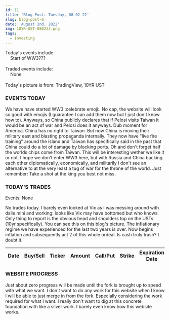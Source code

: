 ```yaml
---
id: 11
title: 'Blog Post: Tuesday, 08-02-22'
slug: blog-post-6
date: 'August 2nd, 2022'
img: 10YR-UST-080222.png
tags:
  - Investing
---
```


Today's events include:<br>
&nbsp;&nbsp;&nbsp;&nbsp;Start of WW3???
<br><br>
Traded events include:<br>
&nbsp;&nbsp;&nbsp;&nbsp;None
<br><br>
Today's picture is from: TradingView, 10YR UST 

<!--more-->

### EVENTS TODAY

We have have started WW3 :celebrate emoji:. No cap, the website will look so good with emojis (I guarantee I can add them now but I just don't know how to). Anyways, so China publicly declares that if Pelosi visits Taiwan it would be an act of war and Pelosi does it anyways. Dub moment for America. China has no right to Taiwan. But now China is moving their military east and blasting propaganda internally. They now have "live fire training" around the island and Taiwan has specifically said in the past that China could do a lot of damage by blocking ports. Oh and don't forget half the worlds chips come from Taiwan. This will be interesting wether we like it or not. I hope we don't enter WW3 here, but with Russia and China backing each other diplomatically, economically, and militarily I don't see an alternative to at the very least a tug of war for the throne of the world. Just remember: Take a shot at the king you best not miss. 


### TODAY'S TRADES

Events: None

No trades today. I barely even looked at Vix as I was messing around with dalle mini and working: looks like Vix may have bottomed but who knows. Only thing to report is the obvious head and shoulders top on the USTs (10yr specifically). You can see this on this blog's picture. The inflationary regime we have experienced for the last two years is over. Now begins inflation and subsequently act 2 of this whole ordeal. Is cash truly trash? I doubt it.


| Date     | Buy/Sell | Ticker | Amount | Call/Put | Strike | Expiration Date | Average Price | Total |
| -------- | -------- | ------ | ------ | -------- | ------ | --------------- | ------------- | ----- |


### WEBSITE PROGRESS

Just about zero progress will be made until the fork is brought up to speed with what we want. I don't want to do any work for this website when I know I will be able to just merge in from the fork. Especially considering the work required for what I want. I really don't want to dig at this concrete foundation with like a silver work. I barely even know how this website works. 
